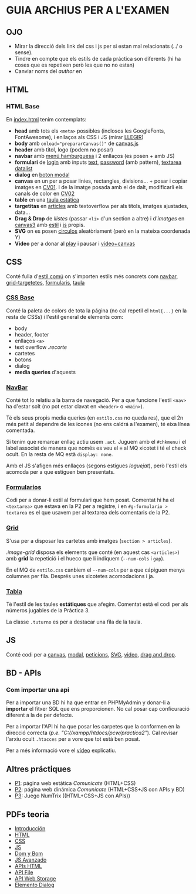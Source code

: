 # GUIA ARCHIUS PER A L'EXAMEN
## OJO
* Mirar la direcció dels link del css i js per si estan mal relacionats (../ o sense).
* Tindre en compte que els estils de cada práctica son diferents (hi ha coses que es repetixen però les que no no estan)
* Canviar noms del _author_ en <meta>

## HTML
### HTML Base
En [index.html](html/index.html) tenim contemplats:
* **head** amb tots els `<meta>` possibles (inclosos les GoogleFonts, FontAwesome), i enllaços als CSS i JS (mirar [LLEGIR](#llegir))
* **body** amb `onload="prepararCanvas()"` de [canvas.js](js/canvas.js)
* **header** amb titol, logo (podem no posar)
* **navbar** amb [menú hamburguesa](html/index.html#g-navbar) i 2 enllaços (es posen + amb JS)
* **formulari** de [login](html/index.html#g-formulario) amb inputs [text](html/index.html#l_login), [password](html/index.html#pwd) (amb pattern), [textarea](html/index.html#texto) [datalist](html/index.html#ubis)
* **dialog** en [boton modal](html/index.html#g-modal)
* **canvas** en un per a posar linies, rectangles, divisions... + posar i copiar imatges en [CV01](html/index.html#cv01). I de la imatge posada amb el de dalt, modificarli els canals de color en [CV02](html/index.html#cv02)
* **table** en una [taula estática](html/index.html#g-tabla)
* **targetitas** en [articles](html/index.html#image-grid) amb textoverflow per als títols, imatges ajustades, data...
* **Drag & Drop** de _llistes_ (passar `<li>` d'un section a altre) i d'_imatges_ en [canvas3](html/index.html#cv03) amb [estil](css/DnD.css) i [js](js/DnD.js) propis.
* **SVG** on es posen [circulos](html/circulo.svg) aleatòriament (però en la mateixa coordenada Y)
* **Video** per a donar al [play](html/index.html#g-video) i pausar i [vídeo+canvas](html/index.html#cv04)


## CSS
Conté fulla d'[estil comú](css/estilo.css) on s'importen estils més concrets com [navbar](css/navbar.css), [grid-targetetes](css/grid.css), [formularis](css/formularios.css), [taula](css/tabla.css)

### [CSS Base](css/estilo.css)
Conté la paleta de colors de tota la página (no cal repetil el `html{...}` en la resta de CSSs) i l'estil general de elements com:
* body
* header, footer
* enllaços `<a>`
* text overflow _.recorte_
* cartetes
* botons
* dialog
* **media queries** d'aquests

### [NavBar](css/navbar.css)
Conté tot lo relatiu a la barra de navegació. Per a que funcione l'estil `<nav>` ha d'estar solt (no pot estar clavat en `<header>` o `<main>`).

Té els seus propis media queries (en `estilo.css` no queda res), que el 2n més petit al dependre de les icones (no ens caldrá a l'examen), té eixa línea comentada.

Si tenim que remarcar enllaç actiu usem `.act`.
Juguem amb el `#chkmenu` i el label associat de manera que només es veu el &equiv; al MQ xicotet i té el check ocult. En la resta de MQ està `display: none`.

Amb el JS s'afigen més enllaços (segons estigues _loguejat_), però l'estil els acomoda per a que estiguen ben presentats.

### [Formularios](css/formularios.css)
Codi per a donar-li estil al formulari que hem posat. Comentat hi ha el `<textarea>` que estava en la P2 per a registre, i en `#g-formulario > textarea` es el que usavem per al textarea dels comentaris de la P2.

### [Grid](css/grid.css)
S'usa per a disposar les cartetes amb imatges (`section > articles`).

_.image-grid_ disposa els elements que conté (en aquest cas `<articles>`) amb **grid** la repetició i el hueco que li indiquem (`--num-cols` i `gap`).

En el MQ de `estilo.css` canbiem el `--num-cols` per a que cápiguen menys columnes per fila. Després unes xicotetes acomodacions i ja.

### [Tabla](css/tabla.css)
Té l'estil de les taules **estátiques** que afegim. Comentat está el codi per als números jugables de la Práctica 3.

La classe `.tuturno` es per a destacar una fila de la taula.


## JS
Conté codi per a [canvas](js/canvas.js), [modal](js/modal.js), [peticions](js/peticions.js), [SVG](js/svg.js), [video](js/video.js), [drag and drop](js/DnD.js).

## BD - APIs
### Com importar una api
Per a importar una BD hi ha que entrar en PHPMyAdmin y donar-li a **importar** el fitxer SQL que ens proporcionen. No cal posar cap conficuració diferent a la de per defecte.

Per a importar l'API hi ha que posar les carpetes que la conformen en la direcció correcta (_p.e. "C://xampp/htdocs/pcw/practica2"_). Cal revisar l'arxiu ocult `.htacces` per a vore que tot está ben posat.

Per a més informació vore el [vídeo](Video%20preparacion.mkv) explicatiu.

## Altres práctiques
* [P1](../p1/index.html): página web estàtica _Comunícate_ (HTML+CSS)
* [P2](../p2/index.html): página web dinámica _Comunícate_ (HTML+CSS+JS con APIs y BD)
* [P3](../p3/index.html): Juego NumTrix ((HTML+CSS+JS con APIs))

## PDFs teoria
* [Introducción](../apunts/classe/TEMA%2001%20-%20Introducci%C3%B3n.pdf)
* [HTML](../apunts/classe/TEMA%2002%20-%20HTML.pdf)
* [CSS](../apunts/classe/TEMA%2003%20-%20CSS.pdf)
* [JS](../apunts/classe/TEMA%2004%20-%20JavaScript.pdf)
* [Dom y Bom](../apunts/classe/TEMA%2005%20-%20DOM%20y%20BOM.pdf)
* [JS Avanzado](../apunts/classe/TEMA%2006%20-%20JavaScript%20avanzado.pdf)
* [APIs HTML](../apunts/classe/TEMA%2007%20-%20APIs%20HTML.pdf)
* [API File](../apunts/classe/API%20File.pdf)
* [API Web Storage](../apunts/classe/API%20Web%20Storage.pdf)
* [Elemento Dialog](../apunts/classe/Elemento%20dialog.pdf)